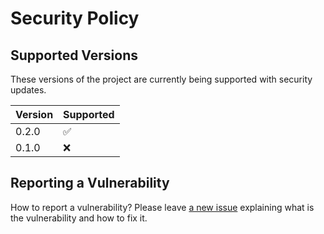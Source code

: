 # Security Policy

## Supported Versions

These versions of the project are currently being supported with security updates.

| Version | Supported          |
| ------- | ------------------ |
| 0.2.0   | :white_check_mark: |
| 0.1.0   | :x:                |

## Reporting a Vulnerability

How to report a vulnerability? Please leave [a new issue](https://github.com/fdelbrayelle/generator-jhipster-kafka/issues/new) explaining what is the vulnerability and how to fix it.
